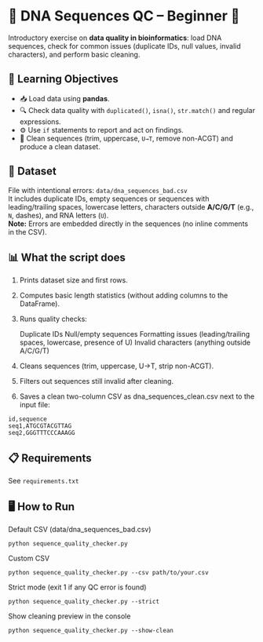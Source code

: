 # 🧬 DNA Sequences QC – Beginner 🐍

Introductory exercise on **data quality in bioinformatics**: load DNA sequences, check for common issues (duplicate IDs, null values, invalid characters), and perform basic cleaning.

## 🎯 Learning Objectives
- 📥 Load data using **pandas**.
- 🔍 Check data quality with `duplicated()`, `isna()`, `str.match()` and regular expressions.
- ⚙️ Use `if` statements to report and act on findings.
- 🧽 Clean sequences (trim, uppercase, `U→T`, remove non-ACGT) and produce a clean dataset.

## 📂 Dataset
File with intentional errors: `data/dna_sequences_bad.csv`  
It includes duplicate IDs, empty sequences or sequences with leading/trailing spaces, lowercase letters, characters outside **A/C/G/T** (e.g., `N`, dashes), and RNA letters (`U`).  
**Note:** Errors are embedded directly in the sequences (no inline comments in the CSV).

## 📊 What the script does

1. Prints dataset size and first rows.

2. Computes basic length statistics (without adding columns to the DataFrame).

3. Runs quality checks:

    Duplicate IDs
    Null/empty sequences
    Formatting issues (leading/trailing spaces, lowercase, presence of U)
    Invalid characters (anything outside A/C/G/T)

4. Cleans sequences (trim, uppercase, U→T, strip non-ACGT).

5. Filters out sequences still invalid after cleaning.

6. Saves a clean two-column CSV as dna_sequences_clean.csv next to the input file:

```csv
id,sequence
seq1,ATGCGTACGTTAG
seq2,GGGTTTCCCAAAGG
```


## 📋 Requirements
See `requirements.txt`

## 🖥️ How to Run

Default CSV (data/dna_sequences_bad.csv)
```
python sequence_quality_checker.py
```

Custom CSV
```
python sequence_quality_checker.py --csv path/to/your.csv
```

Strict mode (exit 1 if any QC error is found)
```
python sequence_quality_checker.py --strict
```
Show cleaning preview in the console
```
python sequence_quality_checker.py --show-clean
```







